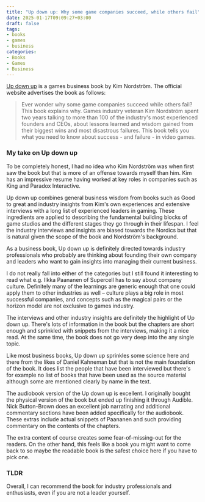 ```yaml
---
title: "Up down up: Why some game companies succeed, while others fail"
date: 2025-01-17T09:09:27+03:00
draft: false
tags:
- books
- games
- business
categories:
- Books
- Games
- Business
---
```


 [Up down up](https://www.updownupbook.com/) is a games business book by Kim Nordström. The official website advertises the book as follows:

>Ever wonder why some game companies succeed while others fail? This book explains why. Games industry veteran Kim Nordström spent two years talking to more than 100 of the industry's most experienced founders and CEOs, about lessons learned and wisdom gained from their biggest wins and most disastrous failures. This book tells you what you need to know about success - and failure - in video games.

### My take on Up down up

To be completely honest, I had no idea who Kim Nordström was when first saw the book but that is more of an offense towards myself than him. Kim has an impressive resume having worked at key roles in companies such as King and Paradox Interactive.

Up down up combines general business wisdom from books such as Good to great and industry insights from Kim's own experiences and extensive interviews with a long list of experienced leaders in gaming. These ingredients are applied to describing the fundamental building blocks of game studios and the different stages they go through in their lifespan. I feel the industry interviews and insights are biased towards the Nordics but that is natural given the scope of the book and Nordström's background.

As a business book, Up down up is definitely directed towards industry professionals who probably are thinking about founding their own company and leaders who want to gain insights into managing their current business.

I do not really fall into either of the categories but I still found it interesting to read what e.g. Ilkka Paananen of Supercell has to say about company culture. Definitely many of the learnings are generic enough that one could apply them to other industries as well – culture plays a big role in most successful companies, and concepts such as the magical pairs or the horizon model are not exclusive to games industry.

The interviews and other industry insights are definitely the highlight of Up down up. There's lots of information in the book but the chapters are short enough and sprinkled with snippets from the interviews, making it a nice read. At the same time, the book does not go very deep into the any single topic.

Like most business books, Up down up sprinkles some science here and there from the likes of Daniel Kahneman but that is not the main foundation of the book. It does list the people that have been interviewed but there's for example no list of books that have been used as the source material although some are mentioned clearly by name in the text.

The audiobook version of the Up down up is excellent. I originally bought the physical version of the book but ended up finishing it through Audible. Nick Button-Brown does an excellent job narrating and additional commentary sections have been added specifically for the audiobook. These extras include actual snippets of Paananen and such providing commentary on the contents of the chapters. 

The extra content of course creates some fear-of-missing-out for the readers. On the other hand, this feels like a book you might want to come back to so maybe the readable book is the safest choice here if you have to pick one.

### TLDR

Overall, I can recommend the book for industry professionals and enthusiasts, even if you are not a leader yourself.